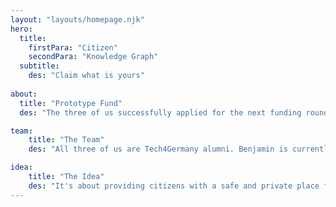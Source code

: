 ```yaml
---
layout: "layouts/homepage.njk"
hero:
  title:
    firstPara: "Citizen"
    secondPara: "Knowledge Graph"
  subtitle:
    des: "Claim what is yours"
    
about:
  title: "Prototype Fund"
  des: "The three of us successfully applied for the next funding round of the Prototype Fund in the Civic Tech category with the 'Citizen Knowledge Graph' project. The funding phase will last 6 months from March 2024. We will share one full-time position between us."

team:
    title: "The Team"
    des: "All three of us are Tech4Germany alumni. Benjamin is currently working as a software developer in the 'Neues Rechtsinformationssystem' project at DigitalService. Vanessa improves digital administrative services at ifok. And Ben develops machine learning models at SoundCloud as a data engineer. Contact: citizenknowledgegraph@googlegroups.com"

idea:
    title: "The Idea"
    des: "It's about providing citizens with a safe and private place for data points, the sovereignty of which is completely in their hands. This inventory continues to grow with each use and can be used to automatically fill out forms. In addition, the app acts like an agent that is constantly looking for new opportunities for citizens without ever revealing any data. This works by downloading queries that run on your own data and, for example, check eligibility for specific funding. Results remain local. Appropriate information comes to you instead of having to search for it. The third aspect is to provide support with planning: for example, to compare different scenarios of joint parental leave planning."
---
```

